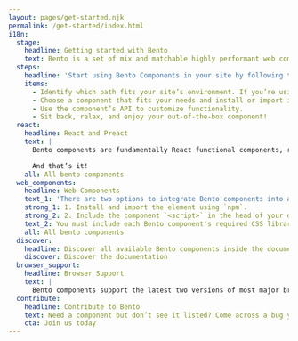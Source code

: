 ```yaml
---
layout: pages/get-started.njk
permalink: /get-started/index.html
i18n:
  stage:
    headline: Getting started with Bento
    text: Bento is a set of mix and matchable highly performant web components that are easily customizable to meet your site functionality needs. Bento components are well-tested, compatible across modern browsers, and work in many development environments. You can use one, some or all Bento components on your site! And, since Bento components are self-maintaining, they work with any other framework or components library.
  steps:
    headline: 'Start using Bento Components in your site by following these easy steps:'
    items:
      - Identify which path fits your site’s environment. If you’re using React or Preact to render your pages, go with the React version, in all other cases, try the Web Components version.
      - Choose a component that fits your needs and install or import it.
      - Use the component’s API to customize functionality.
      - Sit back, relax, and enjoy your out-of-the-box component!
  react:
    headline: React and Preact
    text: |
      Bento components are fundamentally React functional components, released as Preact or React, and in regular or minified builds. Install each Bento component as needed, via npm, then import it as desired. The shown example uses the React `<BentoFitText>` in regular build.

      And that’s it!
    all: All bento components
  web_components:
    headline: Web Components
    text_1: 'There are two options to integrate Bento components into an HTML document:'
    strong_1: 1. Install and import the element using `npm`.
    strong_2: 2. Include the component `<script>` in the head of your document.
    text_2: You must include each Bento component's required CSS library before adding custom styles to avoid layout shifts on load. To guarantee best loading performance, it’s best to inline the light-weight pre-upgrade styles directly into the page. See each component's section on layout and style for further details.
    all: All bento components
  discover:
    headline: Discover all available Bento components inside the documentation.
    discover: Discover the documentation
  browser_support:
    headline: Browser Support
    text: |
      Bento components support the latest two versions of most major browsers like Chrome, Firefox, Edge, Safari, Opera and UC Browser. We support desktop, phone, tablet and the web view version of these respective browsers.
  contribute:
    headline: Contribute to Bento
    text: Need a component but don’t see it listed? Come across a bug you know how to fix? Great news! Bento is open source under the AMP Project, and we couldn’t do it without our amazing community. Join us and start contributing today!
    cta: Join us today
---
```


